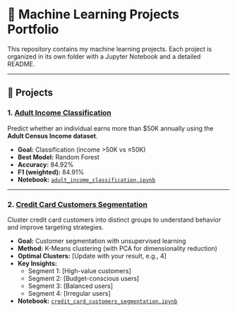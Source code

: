 # 📂 Machine Learning Projects Portfolio

This repository contains my machine learning projects. Each project is organized in its own folder with a Jupyter Notebook and a detailed README.

---
## 🔹 Projects

### 1. [Adult Income Classification](./AdultIncome/README.md)
Predict whether an individual earns more than $50K annually using the **Adult Census Income dataset**.  
- **Goal:** Classification (income >50K vs ≤50K)  
- **Best Model:** Random Forest  
- **Accuracy:** 84.92%  
- **F1 (weighted):** 84.91%  
- **Notebook:** [`adult_income_classification.ipynb`](./AdultIncome/adult_income_classification.ipynb)  
---
### 2. [Credit Card Customers Segmentation](./CreditCardSegmentation/README.md)
Cluster credit card customers into distinct groups to understand behavior and improve targeting strategies.  
- **Goal:** Customer segmentation with unsupervised learning  
- **Method:** K-Means clustering (with PCA for dimensionality reduction)  
- **Optimal Clusters:** [Update with your result, e.g., 4]  
- **Key Insights:**  
  - Segment 1: [High-value customers]  
  - Segment 2: [Budget-conscious users]  
  - Segment 3: [Balanced users]  
  - Segment 4: [Irregular users]  
- **Notebook:** [`credit_card_customers_segmentation.ipynb`](./CreditCardSegmentation/credit_card_customers_segmentation.ipynb)  
